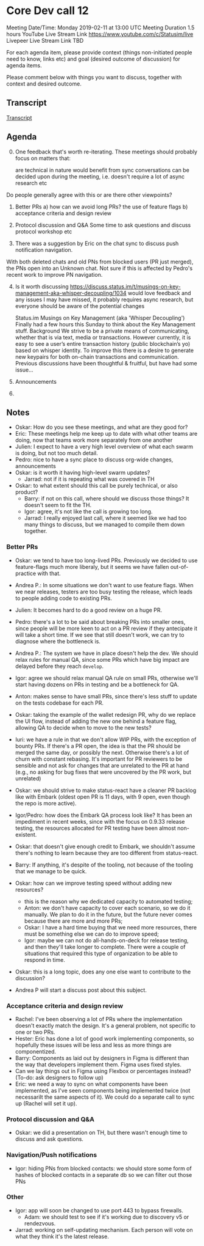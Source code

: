 # Core Dev call 12
Meeting Date/Time: Monday 2019-02-11 at 13:00 UTC
Meeting Duration 1.5 hours
YouTube Live Stream Link https://www.youtube.com/c/Statusim/live
Livepeer Live Stream Link TBD

For each agenda item, please provide context (things non-initiated people need to know, links etc) and goal (desired outcome of discussion) for agenda items.

Please comment below with things you want to discuss, together with context and desired outcome.

## Transcript

[Transcript](transcript12.md)

## Agenda

0. One feedback that's worth re-iterating. These meetings should probably focus on matters that:

    are technical in nature
    would benefit from sync conversations
    can be decided upon during the meeting, i.e. doesn't require a lot of async research etc

Do people generally agree with this or are there other viewpoints?



1. Better PRs
    a) how can we avoid long PRs? the use of feature flags
    b) acceptance criteria and design review

2. Protocol discussion and Q&A
    Some time to ask questions and discuss protocol workshop etc

3. There was a suggestion by Eric on the chat sync to discuss push notification navigation.

With both deleted chats and old PNs from blocked users (PR just merged), the PNs open into an Unknown chat. Not sure if this is affected by Pedro's recent work to improve PN navigation.

4. Is it worth discussing https://discuss.status.im/t/musings-on-key-management-aka-whisper-decoupling/1034 would love feedback and any issues I may have missed, it probably requires async research, but everyone should be aware of the potential changes

    Status.im
    Musings on Key Management (aka 'Whisper Decoupling')
    Finally had a few hours this Sunday to think about the Key Management stuff. Background We strive to be a private means of communicating, whether that is via text, media or transactions. However currently, it is easy to see a user’s entire transaction history (public blockchain’s yo) based on whisper identity. To improve this there is a desire to generate new keypairs for both on-chain transactions and communication. Previous discussions have been thoughtful & fruitful, but have had some issue...

5. Announcements
6.

## Notes

- Oskar: How do you see these meetings, and what are they good for?
- Eric: These meetings help me keep up to date with what other teams are doing, now that teams work more separately from one another
- Julien: I expect to have a very high level overview of what each swarm is doing, but not too much detail.
- Pedro: nice to have a sync place to discuss org-wide changes, announcements
- Oskar: is it worth it having high-level swarm updates?
    - Jarrad: not if it is repeating what was covered in TH
- Oskar: to what extent should this call be purely technical, or also product?
    - Barry: if not on this call, where should we discuss those things? It doesn't seem to fit the TH.
    - Igor: agree, it's not like the call is growing too long.
    - Jarrad: I really enjoyed last call, where it seemed like we had too many things to discuss, but we managed to compile them down together.

### Better PRs

- Oskar: we tend to have too long-lived PRs. Previously we decided to use feature-flags much more liberaly, but it seems we have fallen out-of-practice with that.
- Andrea P.: In some situations we don't want to use feature flags. When we near releases, testers are too busy testing the release, which leads to people adding code to existing PRs.

- Julien: It becomes hard to do a good review on a huge PR.
- Pedro: there's a lot to be said about breaking PRs into smaller ones, since people will be more keen to act on a PR review if they antecipate it will take a short time. If we see that still doesn't work, we can try to diagnose where the bottleneck is.
- Andrea P.: The system we have in place doesn't help the dev. We should relax rules for manual QA, since some PRs which have big impact are delayed before they reach `develop`.
- Igor: agree we should relax manual QA rule on small PRs, otherwise we'll start having dozens on PRs in testing and be a bottleneck for QA.
- Anton: makes sense to have small PRs, since there's less stuff to update on the tests codebase for each PR.
- Oskar: taking the example of the wallet redesign PR, why do we replace the UI flow, instead of adding the new one behind a feature flag, allowing QA to decide when to move to the new tests?
- Iuri: we have a rule in that we don't allow WIP PRs, with the exception of bounty PRs. If there's a PR open, the idea is that the PR should be merged the same day, or possibly the next. Otherwise there's a lot of churn with constant rebasing. It's important for PR reviewers to be sensible and not ask for changes that are unrelated to the PR at hand (e.g., no asking for bug fixes that were uncovered by the PR work, but unrelated)
- Oskar: we should strive to make status-react have a cleaner PR backlog like with Embark (oldest open PR is 11 days, with 9 open, even though the repo is more active).
- Igor/Pedro: how does the Embark QA process look like? It has been an impediment in recent weeks, since with the focus on 0.9.33 release testing, the resources allocated for PR testing have been almost non-existent.
- Oskar: that doesn't give enough credit to Embark, we shouldn't assume there's nothing to learn because they are too different from status-react.
- Barry: If anything, it's despite of the tooling, not because of the tooling that we manage to be quick.
- Oskar: how can we improve testing speed without adding new resources?
    - this is the reason why we dedicated capacity to automated testing;
    - Anton: we don't have capacity to cover each scenario, so we do it manually. We plan to do it in the future, but the future never comes because there are more and more PRs;
    - Oskar: I have a hard time buying that we need more resources, there must be something else we can do to improve speed;
    - Igor: maybe we can not do all-hands-on-deck for release testing, and then they'll take longer to complete. There were a couple of situations that required this type of organization to be able to respond in time.
- Oskar: this is a long topic, does any one else want to contribute to the discussion?
- Andrea P will start a discuss post about this subject.

### Acceptance criteria and design review

- Rachel: I've been observing a lot of PRs where the implementation doesn't exactly match the design. It's a general problem, not specific to one or two PRs.
- Hester: Eric has done a lot of good work implementing components, so hopefully these issues will be less and less as more things are componentized.
- Barry: Components as laid out by designers in Figma is different than the way that developers implement them. Figma uses fixed styles.
- Can we lay things out in Figma using Flexbox or percentages instead? (To-do: ask designers to follow up)
- Eric: we need a way to sync on what components have been implemented, as I've seen components being implemented twice (not necessarilt the same aspects of it). We could do a separate call to sync up (Rachel will set it up).


### Protocol discussion and Q&A

- Oskar: we did a presentation on TH, but there wasn't enough time to discuss and ask questions.

### Navigation/Push notifications

- Igor: hiding PNs from blocked contacts: we should store some form of hashes of blocked contacts in a separate db so we can filter out those PNs

### Other

- Igor: app will soon be changed to use port 443 to bypass firewalls.
    - Adam: we should test to see if it's working due to discovery v5 or rendezvous.
- Jarrad: working on self-updating mechanism. Each person will vote on what they think it's the latest release.
